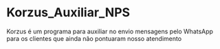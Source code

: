 # Korzus_Auxiliar_NPS
Korzus é um programa para auxiliar no envio mensagens pelo WhatsApp para os clientes que ainda não pontuaram nosso atendimento 
